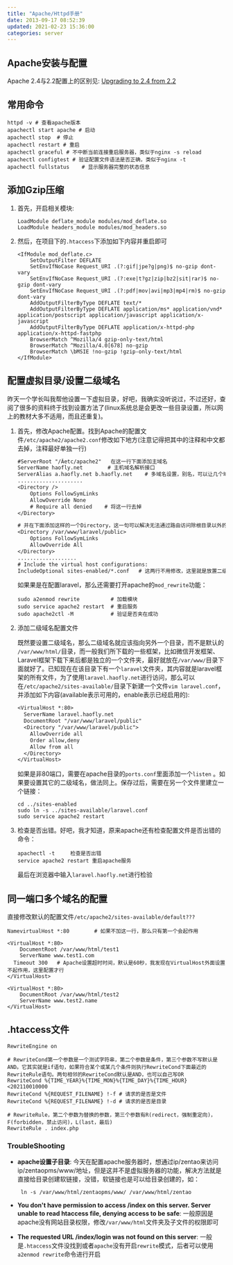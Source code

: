 ```yaml
---
title: "Apache/Httpd手册"
date: 2013-09-17 08:52:39
updated: 2021-02-23 15:36:00
categories: server
---
```

## Apache安装与配置

Apache 2.4与2.2配置上的区别见: [Upgrading to 2.4 from 2.2](http://httpd.apache.org/docs/2.4/upgrading.html#access)

## 常用命令

```shell
httpd -v # 查看apache版本
apachectl start apache # 启动
apachectl stop	# 停止
apachectl restart # 重启
apachectl graceful # 不中断当前连接重启服务器，类似于nginx -s reload
apachectl configtest # 验证配置文件语法是否正确，类似于nginx -t
apachectl fullstatus	# 显示服务器完整的状态信息
```
## 添加Gzip压缩

1. 首先，开启相关模块:

   ```shell
   LoadModule deflate_module modules/mod_deflate.so
   LoadModule headers_module modules/mod_headers.so
   ```

2. 然后，在项目下的`.htaccess`下添加如下内容并重启即可

   ```shell
   <IfModule mod_deflate.c>
       SetOutputFilter DEFLATE
       SetEnvIfNoCase Request_URI .(?:gif|jpe?g|png)$ no-gzip dont-vary
       SetEnvIfNoCase Request_URI .(?:exe|t?gz|zip|bz2|sit|rar)$ no-gzip dont-vary
       SetEnvIfNoCase Request_URI .(?:pdf|mov|avi|mp3|mp4|rm)$ no-gzip dont-vary
       AddOutputFilterByType DEFLATE text/*
       AddOutputFilterByType DEFLATE application/ms* application/vnd* application/postscript application/javascript application/x-javascript
       AddOutputFilterByType DEFLATE application/x-httpd-php application/x-httpd-fastphp
       BrowserMatch ^Mozilla/4 gzip-only-text/html
       BrowserMatch ^Mozilla/4.0[678] no-gzip
       BrowserMatch \bMSIE !no-gzip !gzip-only-text/html
   </IfModule>
   ```

## 配置虚拟目录/设置二级域名

<!--more-->

昨天一个学长叫我帮他设置一下虚拟目录，好吧，我确实没听说过，不过还好，查阅了很多的资料终于找到设置方法了(linux系统总是会更改一些目录设置，所以网上的教材大多不适用，而且还重复)。

1. 首先，修改Apache配置。找到Apache的配置文件`/etc/apache2/apache2.conf`修改如下地方(注意记得把其中的注释和中文都去掉，注释最好单独一行)

   ```tex
   #ServerRoot "/Âetc/apache2"   在这一行下面添加主域名
   ServerName haofly.net		# 主机域名解析接口
   ServerAlias a.haofly.net b.haofly.net	# 多域名设置，别名，可以让几个域名同时解析到统一入口
   .....................
   <Directory />
       Options FollowSymLinks
       AllowOverride None
       # Require all denied    # 将这一行去掉
   </Directory>
   
   # 并在下面添加这样的一个Directory，这一句可以解决无法通过路由访问除根目录以外的
   <Directory /var/www/laravel/public>
       Options FollowSymLinks
       AllowOverride All
   </Directory>
   ...................
   # Include the virtual host configurations:
   IncludeOptional sites-enabled/*.conf   # 这两行不用修改，这里就是放置二级域名配置的地方
   ```

   如果果是在配置laravel，那么还需要打开apache的`mod_rewrite`功能：

   ```shell
   sudo a2enmod rewrite          # 加载模块
   sudo service apache2 restart  # 重启服务
   sudo apache2ctl -M            # 验证是否夹在成功
   ```

2. 添加二级域名配置文件

   既然要设置二级域名，那么二级域名就应该指向另外一个目录，而不是默认的 `/var/www/html/`目录，而一般我们所下载的一些框架，比如微信开发框架、Laravel框架下载下来后都是独立的一个文件夹，最好就放在`/var/www/`目录下面就好了。已知现在在该目录下有一个`laravel`文件夹，其内容就是laravel框架的所有文件，为了使用`laravel.haofly.net`进行访问，那么可以在`/etc/apache2/sites-available/`目录下新建一个文件`vim laravel.conf`，并添加如下内容(available表示可用的，enable表示已经启用的):

   ```tex
   <VirtualHost *:80>
     ServerName laravel.haofly.net
     DocumentRoot "/var/www/laravel/public"
     <Directory "/var/www/laravel/public">
       AllowOverride all
       Order allow,deny
       Allow from all
     </Directory>
   </VirtualHost>
   ```

   如果是非80端口，需要在apache目录的`ports.conf`里面添加一个`listen` 。如果要设置其它的二级域名，做法同上。保存过后，需要在另一个文件里建立一个链接： 

   ```shell
   cd ../sites-enabled
   sudo ln -s ../sites-available/laravel.conf
   sudo service apache2 restart
   ```

3. 检查是否出错。好吧，我才知道，原来apache还有检查配置文件是否出错的命令：

   ```shell
   apachectl -t     检查是否出错
   service apache2 restart 重启apache服务
   ```

   最后在浏览器中输入`laravel.haofly.net`进行检验

## 同一端口多个域名的配置

直接修改默认的配置文件`/etc/apache2/sites-available/default???`

```shell
NamevirtualHost *:80		# 如果不加这一行，那么只有第一个会起作用

<VirtualHost *:80>
	DocumentRoot /var/www/html/test1
	ServerName www.test1.com
  Timeout 300	# Apache设置超时时间，默认是60秒，我发现在VirtualHost外面设置不起作用，这里配置才行
</VirtualHost>

<VirtualHost *:80>
	DocumentRoot /var/www/html/test2
	ServerName www.test2.name
</VirtualHost>
```

## .htaccess文件

```shell
RewriteEngine on

# RewriteCond第一个参数是一个测试字符串，第二个参数是条件，第三个参数不写默认是AND。它其实就是if语句，如果符合某个或某几个条件则执行RewriteCond下面最近的RewriteRule语句。两句相邻的RewriteCond默认是AND，也可以自己写OR
RewriteCond %{TIME_YEAR}%{TIME_MON}%{TIME_DAY}%{TIME_HOUR} <202110010000
RewriteCond %{REQUEST_FILENAME} !-f	# 请求的是否是文件
RewriteCond %{REQUEST_FILENAME} !-d	# 请求的是否是目录

# RewriteRule，第二个参数为替换的参数，第三个参数有R(redirect，强制重定向)，F(forbidden，禁止访问)，L(last，最后)
RewriteRule . index.php
```

### TroubleShooting

- **apache设置子目录**: 今天在配置apache服务器时，想通过ip/zentao来访问ip/zentaopms/www/地址，但是这并不是虚拟服务器的功能，解决方法就是直接给目录创建软链接，没错，软链接也是可以给目录创建的，如：

  ```shell
   ln -s /var/www/html/zentaopms/www/ /var/www/html/zentao
  ```

- **You don't have permission to access /index on this server. Server unable to read htaccess file, denying access to be safe**: 一般原因是apache没有网站目录权限，修改`/var/www/html`文件夹及子文件的权限即可

- **The requested URL /index/login was not found on this server**: 一般是`.htaccess`文件没找到或者`apache`没有开启`rewrite`模式，后者可以使用`a2enmod rewrite`命令进行开启
